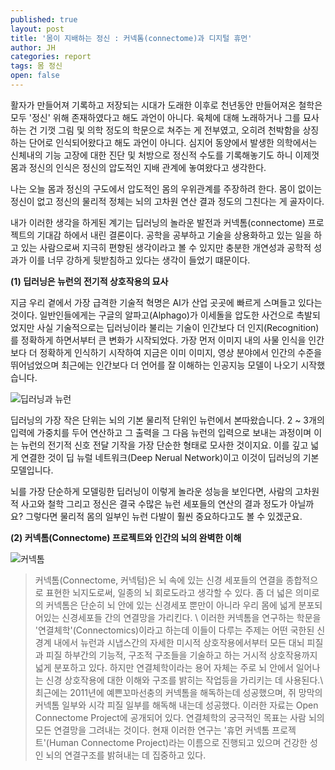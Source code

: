 ```yaml
---
published: true
layout: post
title: '몸이 지배하는 정신 : 커넥톰(connectome)과 디지털 휴먼'
author: JH
categories: report
tags: 몸 정신
open: false
---
```


활자가 만들어져 기록하고 저장되는 시대가 도래한 이후로 천년동안 만들어져온 철학은 모두 '정신' 위해 존재하였다고 해도 과언이 아니다. 육체에 대해 노래하거나 그를 묘사하는 건 기껏 그림 및 의학 정도의 학문으로 쳐주는 게 전부였고, 오히려 천박함을 상징하는 단어로 인식되어왔다고 해도 과언이 아니다. 심지어 동양에서 발생한 의학에서는 신체내의 기능 고장에 대한 진단 및 처방으로 정신적 수도를 기록해놓기도 하니 이제껏 몸과 정신의 인식은 정신의 압도적인 지배 관계에 놓여왔다고 생각한다.

나는 오늘 몸과 정신의 구도에서 압도적인 몸의 우위관계를 주장하려 한다. 몸이 없이는 정신이 없고 정신의 물리적 정체는 뇌의 고차원 연산 결과 정도의 그친다는 게 골자이다.

내가 이러한 생각을 하게된 계기는 딥러닝의 놀라운 발전과 커넥톰(connectome) 프로젝트의 기대감 하에서 내린 결론이다. 공학을 공부하고 기술을 상용화하고 있는 일을 하고 있는 사람으로써 지극히 편향된 생각이라고 볼 수 있지만 충분한 개연성과 공학적 성과가 이를 너무 강하게 뒷받침하고 있다는 생각이 들었기 떄문이다.

**(1) 딥러닝은 뉴런의 전기적 상호작용의 묘사**

지금 우리 곁에서 가장 급격한 기술적 혁명은 AI가 산업 곳곳에 빠르게 스며들고 있다는 것이다. 일반인들에게는 구글의 알파고(Alphago)가 이세돌을 압도한 사건으로 촉발되었지만 사실 기술적으로는 딥러닝이라 불리는 기술이 인간보다 더 인지(Recognition)를 정확하게 하면서부터 큰 변화가 시작되었다. 가장 먼저 이미지 내의 사물 인식을 인간보다 더 정확하게 인식하기 시작하여 지금은 이미 이미지, 영상 분야에서 인간의 수준을 뛰어넘었으며 최근에는 인간보다 더 언어를 잘 이해하는 인공지능 모델이 나오기 시작했습니다.

![딥러닝과 뉴런]({{site.baseurl}}/images/neuran_and_deep_learning.jpg)

딥러닝의 가장 작은 단위는 뇌의 기본 물리적 단위인 뉴런에서 본따왔습니다. 2 ~ 3개의 입력에 가중치를 두어 연산하고 그 출력을 그 다음 뉴런의 입력으로 보내는 과정이며 이는 뉴런의 전기적 신호 전달 기작을 가장 단순한 형태로 모사한 것이지요. 이를 깊고 넓게 연결한 것이 딥 뉴럴 네트워크(Deep Nerual Network)이고 이것이 딥러닝의 기본 모델입니다.

뇌를 가장 단순하게 모델링한 딥러닝이 이렇게 놀라운 성능을 보인다면, 사람의 고차원적 사고와 철학 그리고 정신은 결국 수많은 뉴런 세포들의 연산의 결과 정도가 아닐까요? 그렇다면 물리적 몸의 일부인 뉴런 다발이 훨씬 중요하다고도 볼 수 있겠군요.


**(2) 커넥톰(Connectome) 프로젝트와 인간의 뇌의 완벽한 이해**

![커넥톰]({{site.baseurl}}/images/connectome.jpg)

> 커넥톰(Connectome, 커넥텀)은 뇌 속에 있는 신경 세포들의 연결을 종합적으로 표현한 뇌지도로써, 일종의 뇌 회로도라고 생각할 수 있다. 좀 더 넓은 의미로의 커넥톰은 단순히 뇌 안에 있는 신경세포 뿐만이 아니라 우리 몸에 넓게 분포되어있는 신경세포들 간의 연결망을 가리킨다. \\ 이러한 커넥톰을 연구하는 학문을 '연결체학'(Connectomics)이라고 하는데 이들이 다루는 주제는 어떤 국한된 신경계 내에서 뉴런과 시냅스간의 자세한 미시적 상호작용에서부터 모든 대뇌 피질과 피질 하부간의 기능적, 구조적 구조들을 기술하고 하는 거시적 상호작용까지 넓게 분포하고 있다. 하지만 연결체학이라는 용어 자체는 주로 뇌 안에서 일어나는 신경 상호작용에 대한 이해와 구조를 밝히는 작업등을 가리키는 데 사용된다.\\ 최근에는 2011년에 예쁜꼬마선충의 커넥톰을 해독하는데 성공했으며, 쥐 망막의 커넥톰 일부와 시각 피질 일부를 해독해 내는데 성공했다. 이러한 자료는 Open Connectome Project에 공개되어 있다. 연결체학의 궁극적인 목표는 사람 뇌의 모든 연결망을 그려내는 것이다. 현재 이러한 연구는 '휴먼 커넥톰 프로젝트'(Human Connectome Project)라는 이름으로 진행되고 있으며 건강한 성인 뇌의 연결구조를 밝혀내는 데 집중하고 있다.
